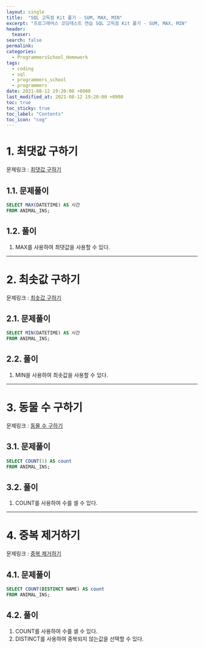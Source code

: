 ```yaml
---
layout: single
title:  "SQL 고득점 Kit 풀기 - SUM, MAX, MIN"
excerpt: "프로그래머스 코딩테스트 연습 SQL 고득점 Kit 풀기 - SUM, MAX, MIN"
header:
  teaser: 
search: false
permalink:
categories: 
  - ProgrammersSchool_Homework
tags:
  - coding
  - sql
  - programmers_school
  - programmers
date: 2021-08-12 19:20:00 +0900
last_modified_at: 2021-08-12 19:20:00 +0900
toc: true
toc_sticky: true
toc_label: "Contents"
toc_icon: "cog"
---
```


# 1. 최댓값 구하기

문제링크 : [최댓값 구하기](https://programmers.co.kr/learn/courses/30/lessons/59415)

## 1.1. 문제풀이

```sql
SELECT MAX(DATETIME) AS 시간
FROM ANIMAL_INS;
```

## 1.2. 풀이
1. MAX를 사용하여 최댓값을 사용할 수 있다.

---

# 2. 최솟값 구하기

문제링크 : [최솟값 구하기](https://programmers.co.kr/learn/courses/30/lessons/59038)

## 2.1. 문제풀이

```sql
SELECT MIN(DATETIME) AS 시간
FROM ANIMAL_INS;
```

## 2.2. 풀이
1. MIN을 사용하여 최솟값을 사용할 수 있다.

---

# 3. 동물 수 구하기

문제링크 : [동물 수 구하기](https://programmers.co.kr/learn/courses/30/lessons/59406)

## 3.1. 문제풀이

```sql
SELECT COUNT(1) AS count
FROM ANIMAL_INS;
```

## 3.2. 풀이

1. COUNT를 사용하여 수를 셀 수 있다.

---

# 4. 중복 제거하기

문제링크 : [중복 제거하기](https://programmers.co.kr/learn/courses/30/lessons/59408)

## 4.1. 문제풀이

```sql
SELECT COUNT(DISTINCT NAME) AS count
FROM ANIMAL_INS;
```

## 4.2. 풀이
1. COUNT를 사용하여 수를 셀 수 있다.
2. DISTINCT를 사용하여 중복되지 않는값을 선택할 수 있다.
